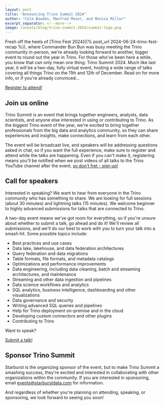 ```yaml
---
layout: post
title: "Announcing Trino Summit 2024"
author: "Cole Bowden, Manfred Moser, and Monica Miller"
excerpt_separator: <!--more-->
image: /assets/blog/trino-summit-2024/summit-logo.png
---
```


Fresh off the heels of [Trino Fest 2024]({% post_url 2024-06-24-trino-fest-recap
%}), where Commander Bun Bun was busy meeting the Trino community in-person,
we're already looking forward to another, bigger event to round out the year in
Trino. For those who've been here a while, you know that can only mean one
thing: Trino Summit 2024. Much like last year, it will be a two-day, fully
virtual event, hosting a wide range of talks covering all things Trino on the
11th and 12th of December. Read on for more info, or if you're already
convinced...

<div class="card-deck spacer-30">
    <a class="btn btn-orange" href="https://www.starburst.io/info/trino-summit-2024/?utm_medium=trino&utm_source=website&[…]Y25-Q4-CM-Trino-Summit-2024-IMC-Upgrade&utm_content=CFS-Blog">
        Register to attend!
    </a>
</div>

<!--more-->

## Join us online

Trino Summit is an event that brings together engineers, analysts, data
scientists, and anyone else interested in using or contributing to Trino. As the
biggest Trino event of the year, we're excited to bring together professionals
from the big data and analytics community, so they can share experiences and
insights, make connections, and learn from each other.

The event will be broadcast live, and speakers will be addressing questions
asked in chat, so if you want the full experience, make sure to register and
attend while the talks are happening. Even if you can't make it, registering
means you'll be notified when we post videos of all talks to the Trino YouTube
channel after the event, [so don't fret - sign up!](https://www.starburst.io/info/trino-summit-2024/?utm_medium=trino&utm_source=website&[…]Y25-Q4-CM-Trino-Summit-2024-IMC-Upgrade&utm_content=CFS-Blog)

## Call for speakers

Interested in speaking? We want to hear from everyone in the Trino community
who has something to share. We are looking for full sessions (about 30 minutes)
and lightning talks (15 minutes). We welcome beginner to highly advanced
submissions for talks that are connected to Trino.

A two-day event means we've got room for everything, so if you're unsure about
whether to submit a talk, go ahead and do it! We'll review all submissions, and
we'll do our best to work with you to turn your talk into a smash hit. Some
possible topics include:

* Best practices and use cases
* Data lake, lakehouse, and data federation architectures
* Query federation and data migrations
* Table formats, file formats, and metadata catalogs
* Optimizations and performance improvements
* Data engineering, including data cleaning, batch and streaming architectures,
  and maintenance
* Streaming and other data ingestion and pipelines
* Data science workflows and analytics
* SQL analytics, business intelligence, dashboarding and other visualizations
* Data governance and security
* Writing advanced SQL queries and pipelines
* Help for Trino deployment on-premise and in the cloud
* Developing custom connectors and other plugins
* Contributing to Trino

Want to speak?

<div class="card-deck spacer-30">
    <a class="btn btn-orange" href="https://sessionize.com/trino-summit-2024">
        Submit a talk!
    </a>
</div>

## Sponsor Trino Summit

Starburst is the organizing sponsor of the event, but to make Trino Summit a
smashing success, they're excited and interested in collaborating with other
organizations within the community. If you are interested in sponsoring, email
[events@starburstdata.com](mailto:events@starburstdata.com) for information.

And regardless of whether you're planning on attending, speaking, or sponsoring,
we look forward to seeing you soon!
